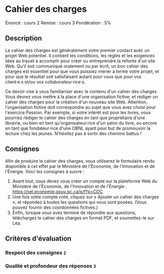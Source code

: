 # Cahier des charges

Énoncé : cours 2
Remise : cours 3
Pondération : 5%

## Description

Le cahier des charges est généralement votre premier contact avec un projet Web potentiel. Il contient les conditions, les règles et les exigences liées au travail à accomplir pour créer ou entreprendre la refonte d'un site Web. Qu'il soit communiqué oralement ou par écrit, un bon cahier des charges est essentiel pour que vous puissiez mener à terme votre projet, et pour que le résultat soit satisfaisant autant pour vous que pour vos client·e·s et/ou vos collaborateur·rice·s.

Ce devoir vise à vous familiariser avec le contenu d'un cahier des charges. Vous devrez vous mettre à la place d'une organisation fictive, et rédiger un cahier des charges pour la création d'un nouveau site Web. Attention, l'organisation fictive doit correspondre au sujet que vous avez choisi pour l'exercice Passion. Par exemple, si votre intérêt est pour les livres, vous pourriez rédiger le cahier des charges en tant que propriétaire d'une librairie, ou bien en tant qu'organisateur·rice d'un salon du livre, ou encore en tant que fondateur·rice d'une OBNL ayant pour but de promouvoir la lecture chez les jeunes. N'hésitez pas à sortir des chemins battus !

## Consignes

Afin de produire le cahier des charges, vous utiliserez le formulaire rendu disponible à cet effet par le Ministère de l'Économie, de l'Innovation et de l'Énergie. Voici les consignes à suivre :

1. Avant tout, vous devez vous créer un compte sur la plateforme Web du Ministère de l'Économie, de l'Innovation et de l'Énergie : https://sel.economie.gouv.qc.ca/p/f?p=CDC
2. Une fois votre compte créé, cliquez sur « Ajouter un cahier des charges », et répondez à toutes les questions qui vous sont posées. (Vous pouvez fournir des coordonnées fictives.)
3. Enfin, lorsque vous avez terminé de répondre aux questions, téléchargez le cahier des charges en format PDF, et soumettez-le sur Léa.

## Critères d'évaluation

### Respect des consignes `2`
### Qualité et profondeur des réponses `3`